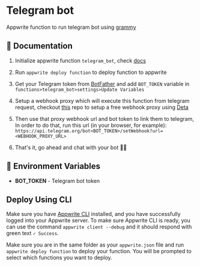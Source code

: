 # Telegram bot

Appwrite function to run telegram bot using [grammy](https://github.com/grammyjs/grammY)


## 🤖 Documentation

1. Initialize appwrite function `telegram_bot`, check [docs](https://appwrite.io/docs/functions)


2. Run `appwrite deploy function` to deploy function to appwrite


3. Get your Telegram token from [BotFather](https://t.me/BotFather) and add `BOT_TOKEN` variable in `functions>telegram_bot>settings>Update Variables`


4. Setup a webhook proxy which will execute this function from telegram request, checkout [this](https://github.com/rohitsangwan01/appwrite_webhook_deta) repo to setup a free webhook proxy using [Deta](https://deta.space/manual/introduction)


5. Then use that proxy webhook url and bot token to link them to telegram, In order to do that, run this url (in your browser, for example): `https://api.telegram.org/bot<BOT_TOKEN>/setWebhook?url=<WEBHOOK_PROXY_URL>`


6. That's it, go ahead and chat with your bot 🤖💬


## 📝 Environment Variables

- **BOT_TOKEN** - Telegram bot token

## Deploy Using CLI

Make sure you have [Appwrite CLI](https://appwrite.io/docs/command-line#installation) installed, and you have successfully logged into your Appwrite server. To make sure Appwrite CLI is ready, you can use the command `appwrite client --debug` and it should respond with green text `✓ Success`.

Make sure you are in the same folder as your `appwrite.json` file and run `appwrite deploy function` to deploy your function. You will be prompted to select which functions you want to deploy.



